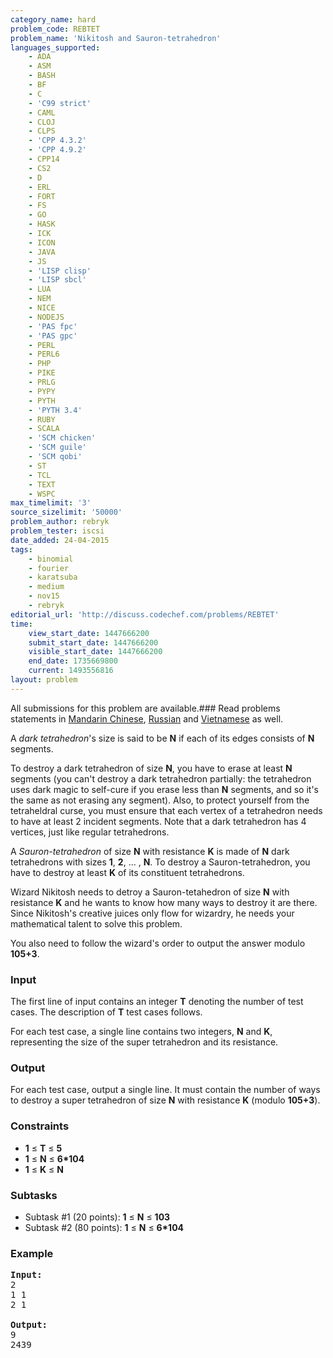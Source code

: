 ```yaml
---
category_name: hard
problem_code: REBTET
problem_name: 'Nikitosh and Sauron-tetrahedron'
languages_supported:
    - ADA
    - ASM
    - BASH
    - BF
    - C
    - 'C99 strict'
    - CAML
    - CLOJ
    - CLPS
    - 'CPP 4.3.2'
    - 'CPP 4.9.2'
    - CPP14
    - CS2
    - D
    - ERL
    - FORT
    - FS
    - GO
    - HASK
    - ICK
    - ICON
    - JAVA
    - JS
    - 'LISP clisp'
    - 'LISP sbcl'
    - LUA
    - NEM
    - NICE
    - NODEJS
    - 'PAS fpc'
    - 'PAS gpc'
    - PERL
    - PERL6
    - PHP
    - PIKE
    - PRLG
    - PYPY
    - PYTH
    - 'PYTH 3.4'
    - RUBY
    - SCALA
    - 'SCM chicken'
    - 'SCM guile'
    - 'SCM qobi'
    - ST
    - TCL
    - TEXT
    - WSPC
max_timelimit: '3'
source_sizelimit: '50000'
problem_author: rebryk
problem_tester: iscsi
date_added: 24-04-2015
tags:
    - binomial
    - fourier
    - karatsuba
    - medium
    - nov15
    - rebryk
editorial_url: 'http://discuss.codechef.com/problems/REBTET'
time:
    view_start_date: 1447666200
    submit_start_date: 1447666200
    visible_start_date: 1447666200
    end_date: 1735669800
    current: 1493556816
layout: problem
---
```

All submissions for this problem are available.###  Read problems statements in [Mandarin Chinese](http://www.codechef.com/download/translated/NOV15/mandarin/REBTET.pdf), [Russian](http://www.codechef.com/download/translated/NOV15/russian/REBTET.pdf) and [Vietnamese](http://www.codechef.com/download/translated/NOV15/vietnamese/REBTET.pdf) as well.

A _dark tetrahedron_'s size is said to be **N** if each of its edges consists of **N** segments.

To destroy a dark tetrahedron of size **N**, you have to erase at least **N** segments (you can't destroy a dark tetrahedron partially: the tetrahedron uses dark magic to self-cure if you erase less than **N** segments, and so it's the same as not erasing any segment). Also, to protect yourself from the tetraheldral curse, you must ensure that each vertex of a tetrahedron needs to have at least 2 incident segments. Note that a dark tetrahedron has 4 vertices, just like regular tetrahedrons.

A _Sauron-tetrahedron_ of size **N** with resistance **K** is made of **N** dark tetrahedrons with sizes **1**, **2**, ... , **N**. To destroy a Sauron-tetrahedron, you have to destroy at least **K** of its constituent tetrahedrons.

Wizard Nikitosh needs to detroy a Sauron-tetahedron of size **N** with resistance **K** and he wants to know how many ways to destroy it are there. Since Nikitosh's creative juices only flow for wizardry, he needs your mathematical talent to solve this problem.

You also need to follow the wizard's order to output the answer modulo **105+3**.

### Input

The first line of input contains an integer **T** denoting the number of test cases. The description of **T** test cases follows.

For each test case, a single line contains two integers, **N** and **K**, representing the size of the super tetrahedron and its resistance.

### Output

For each test case, output a single line. It must contain the number of ways to destroy a super tetrahedron of size **N** with resistance **K** (modulo **105+3**).

### Constraints

- **1** ≤ **T** ≤ **5**
- **1** ≤ **N** ≤ **6\*104**
- **1** ≤ **K** ≤ **N**

### Subtasks

- Subtask #1 (20 points): **1** ≤ **N** ≤ **103**
- Subtask #2 (80 points): **1** ≤ **N** ≤ **6\*104**

### Example

<pre><b>Input:</b>
2
1 1
2 1

<b>Output:</b>
9
2439

</pre>
